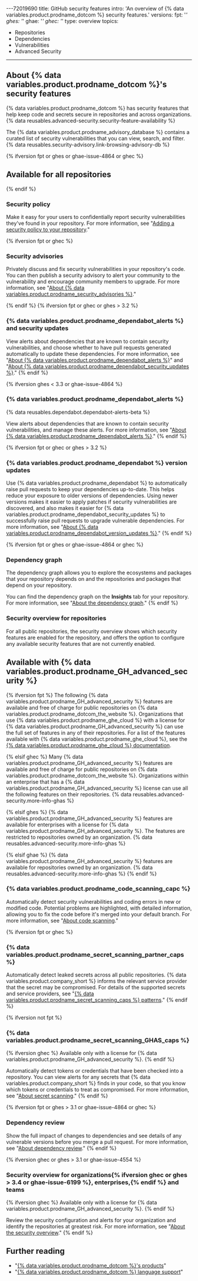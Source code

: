 ---72019690
title: GitHub security features
intro: 'An overview of {% data variables.product.prodname_dotcom %} security features.'
versions:
  fpt: '*'
  ghes: '*'
  ghae: '*'
  ghec: '*'
type: overview
topics:
  - Repositories
  - Dependencies
  - Vulnerabilities
  - Advanced Security
---

## About {% data variables.product.prodname_dotcom %}'s security features

{% data variables.product.prodname_dotcom %} has security features that help keep code and secrets secure in repositories and across organizations. {% data reusables.advanced-security.security-feature-availability %}

The {% data variables.product.prodname_advisory_database %} contains a curated list of security vulnerabilities that you can view, search, and filter. {% data reusables.security-advisory.link-browsing-advisory-db %}

{% ifversion fpt or ghes or ghae-issue-4864 or ghec %}
## Available for all repositories
{% endif %}
### Security policy

Make it easy for your users to confidentially report security vulnerabilities they've found in your repository. For more information, see "[Adding a security policy to your repository](/code-security/getting-started/adding-a-security-policy-to-your-repository)."

{% ifversion fpt or ghec %}
### Security advisories

Privately discuss and fix security vulnerabilities in your repository's code. You can then publish a security advisory to alert your community to the vulnerability and encourage community members to upgrade. For more information, see "[About {% data variables.product.prodname_security_advisories %}](/github/managing-security-vulnerabilities/about-github-security-advisories)."

{% endif %}
{% ifversion fpt or ghec or ghes > 3.2 %}

### {% data variables.product.prodname_dependabot_alerts %} and security updates

View alerts about dependencies that are known to contain security vulnerabilities, and choose whether to have pull requests generated automatically to update these dependencies. For more information, see "[About {% data variables.product.prodname_dependabot_alerts %}](/github/managing-security-vulnerabilities/about-alerts-for-vulnerable-dependencies)"
and "[About {% data variables.product.prodname_dependabot_security_updates %}](/github/managing-security-vulnerabilities/about-dependabot-security-updates)."
{% endif %}

{% ifversion ghes < 3.3 or ghae-issue-4864 %}
### {% data variables.product.prodname_dependabot_alerts %}

{% data reusables.dependabot.dependabot-alerts-beta %}

View alerts about dependencies that are known to contain security vulnerabilities, and manage these alerts. For more information, see "[About {% data variables.product.prodname_dependabot_alerts %}](/github/managing-security-vulnerabilities/about-alerts-for-vulnerable-dependencies)."
{% endif %}

{% ifversion fpt or ghec or ghes > 3.2 %}
### {% data variables.product.prodname_dependabot %} version updates

Use {% data variables.product.prodname_dependabot %} to automatically raise pull requests to keep your dependencies up-to-date. This helps reduce your exposure to older versions of dependencies. Using newer versions makes it easier to apply patches if security vulnerabilities are discovered, and also makes it easier for {% data variables.product.prodname_dependabot_security_updates %} to successfully raise pull requests to upgrade vulnerable dependencies. For more information, see "[About {% data variables.product.prodname_dependabot_version_updates %}](/github/administering-a-repository/about-dependabot-version-updates)."
{% endif %}

{% ifversion fpt or ghes or ghae-issue-4864 or ghec %}
### Dependency graph
The dependency graph allows you to explore the ecosystems and packages that your repository depends on and the repositories and packages that depend on your repository.

You can find the dependency graph on the **Insights** tab for your repository. For more information, see "[About the dependency graph](/github/visualizing-repository-data-with-graphs/about-the-dependency-graph)."
{% endif %}

### Security overview for repositories
For all public repositories, the security overview shows which security features are enabled for the repository, and offers the option to configure any available security features that are not currently enabled.

## Available with {% data variables.product.prodname_GH_advanced_security %}

{% ifversion fpt %}
The following {% data variables.product.prodname_GH_advanced_security %} features are available and free of charge for public repositories on {% data variables.product.prodname_dotcom_the_website %}. Organizations that use {% data variables.product.prodname_ghe_cloud %} with a license for {% data variables.product.prodname_GH_advanced_security %} can use the full set of features in any of their repositories. For a list of the features available with {% data variables.product.prodname_ghe_cloud %}, see the [{% data variables.product.prodname_ghe_cloud %} documentation](/enterprise-cloud@latest/code-security/getting-started/github-security-features#available-with-github-advanced-security).

{% elsif ghec %}
Many {% data variables.product.prodname_GH_advanced_security %} features are available and free of charge for public repositories on {% data variables.product.prodname_dotcom_the_website %}. Organizations within an enterprise that has a {% data variables.product.prodname_GH_advanced_security %} license can use all the following features on their repositories. {% data reusables.advanced-security.more-info-ghas %}

{% elsif ghes %}
{% data variables.product.prodname_GH_advanced_security %} features are available for enterprises with a license for {% data variables.product.prodname_GH_advanced_security %}. The features are restricted to repositories owned by an organization. {% data reusables.advanced-security.more-info-ghas %}

{% elsif ghae %}
{% data variables.product.prodname_GH_advanced_security %} features are available for repositories owned by an organization. {% data reusables.advanced-security.more-info-ghas %}
{% endif %}

### {% data variables.product.prodname_code_scanning_capc %}

Automatically detect security vulnerabilities and coding errors in new or modified code. Potential problems are highlighted, with detailed information, allowing you to fix the code before it's merged into your default branch. For more information, see "[About code scanning](/github/finding-security-vulnerabilities-and-errors-in-your-code/about-code-scanning)."

{% ifversion fpt or ghec %}
### {% data variables.product.prodname_secret_scanning_partner_caps %}

Automatically detect leaked secrets across all public repositories. {% data variables.product.company_short %} informs the relevant service provider that the secret may be compromised. For details of the supported secrets and service providers, see "[{% data variables.product.prodname_secret_scanning_caps %} patterns](/code-security/secret-scanning/secret-scanning-patterns)."
{% endif %}

{% ifversion not fpt %}
### {% data variables.product.prodname_secret_scanning_GHAS_caps %}

{% ifversion ghec %}
Available only with a license for {% data variables.product.prodname_GH_advanced_security %}.
{% endif %}

Automatically detect tokens or credentials that have been checked into a repository. You can view alerts for any secrets that {% data variables.product.company_short %} finds in your code, so that you know which tokens or credentials to treat as compromised. For more information, see "[About secret scanning](/code-security/secret-scanning/about-secret-scanning#about-secret-scanning-for-advanced-security)."
{% endif %}

{% ifversion fpt or ghes > 3.1 or ghae-issue-4864 or ghec %}
### Dependency review

Show the full impact of changes to dependencies and see details of any vulnerable versions before you merge a pull request. For more information, see "[About dependency review](/code-security/supply-chain-security/about-dependency-review)."
{% endif %}

{% ifversion ghec or ghes > 3.1 or ghae-issue-4554 %}
### Security overview for organizations{% ifversion ghec or ghes > 3.4 or ghae-issue-6199 %}, enterprises,{% endif %} and teams

{% ifversion ghec %}
Available only with a license for {% data variables.product.prodname_GH_advanced_security %}.
{% endif %}

Review the security configuration and alerts for your organization and identify the repositories at greatest risk. For more information, see "[About the security overview](/code-security/security-overview/about-the-security-overview)."
{% endif %}

## Further reading
- "[{% data variables.product.prodname_dotcom %}'s products](/github/getting-started-with-github/githubs-products)"
- "[{% data variables.product.prodname_dotcom %} language support](/github/getting-started-with-github/github-language-support)"
